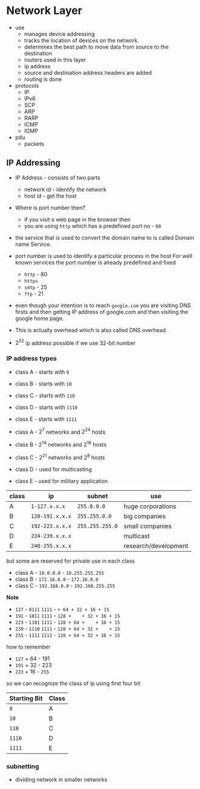 # Network Layer

- use
    - manages device addressing
    - tracks the location of devices on the network.
    - determines the best path to move data from source to the destination
    - routers used in this layer
    - ip address
    - source and destination address headers are added
    - routing is done
- protocols
    - IP
    - IPv6
    - SCP
    - ARP
    - RARP
    - ICMP
    - IGMP
- pdu
    - packets

## IP Addressing

- IP Address - consists of two parts
    - network id - identify the network
    - host id - get the host
- Where is port number then?
    - if you visit a web page in the browser then
    - you are using `http` which has a predefined port no - `80`

- the service that is used to convert the domain name to is called
  Domain name Service.
- port number is used to identify a particular process in the host
  For well known services the port number is already
  predefined and fixed
    - `http` - 80
    - `https`
    - `smtp` - 25
    - `ftp` - 21
- even though your intention is to reach `google.com` you
  are visiting DNS firsts and then getting IP address of google.com and then visiting the google home page.
- This is actually overhead which is also called DNS overhead.

- $2^32$ ip address possible if we use 32-bit number

### IP address types

- class A - starts with `0`
- class B - starts with `10`
- class C - starts with `110`
- class D - starts with `1110`
- class E - starts with `1111`

- class A - $2^7$ networks and $2^{24}$ hosts
- class B - $2^{14}$ networks and $2^{16}$ hosts
- class C - $2^{21}$ networks and $2^8$ hosts
- class D - used for multicasting
- class E - used for military application

|class | ip              |subnet          |         use          |
|------|-----------------|----------------|----------------------|
|A     | `1-127.x.x.x`   | `255.0.0.0`    | huge corporations    |
|B     | `128-191.x.x.x` | `255.255.0.0`  | big companies        |
|C     | `192-223.x.x.x` | `255.255.255.0`| small companies      |
|D     | `224-239.x.x.x` |                | multicast            |
|E     | `240-255.x.x.x` |                | research/development |

but some are reserved for private use in each class

- class A - `10.0.0.0` - `10.255.255.255`
- class B - `172.16.0.0` - `172.16.0.0`
- class C - `192.168.0.0` - `192.168.255.255`

**Note**

- `127` - `0111` `1111` - `+ 64 + 32 + 16 + 15`
- `191` - `1011` `1111` - `128 +    + 32 + 16 + 15`
- `223` - `1101` `1111` - `128 + 64 +    + 16 + 15`
- `239` - `1110` `1111` - `128 + 64 + 32 +    + 15`
- `255` - `1111` `1111` - `128 + 64 + 32 + 16 + 15`

how to remember

- `127` + 64 - 191
- `191` + 32 - 223
- `223` + 16 - `255`

so we can recognize the class of ip using first four bit

| Starting Bit | Class |
|--------------|-------|
| `0`          |   A   |
| `10`         |   B   |
| `110`        |   C   |
| `1110`       |   D   |
| `1111`       |   E   |

### subnetting

- dividing network in smaller networks
